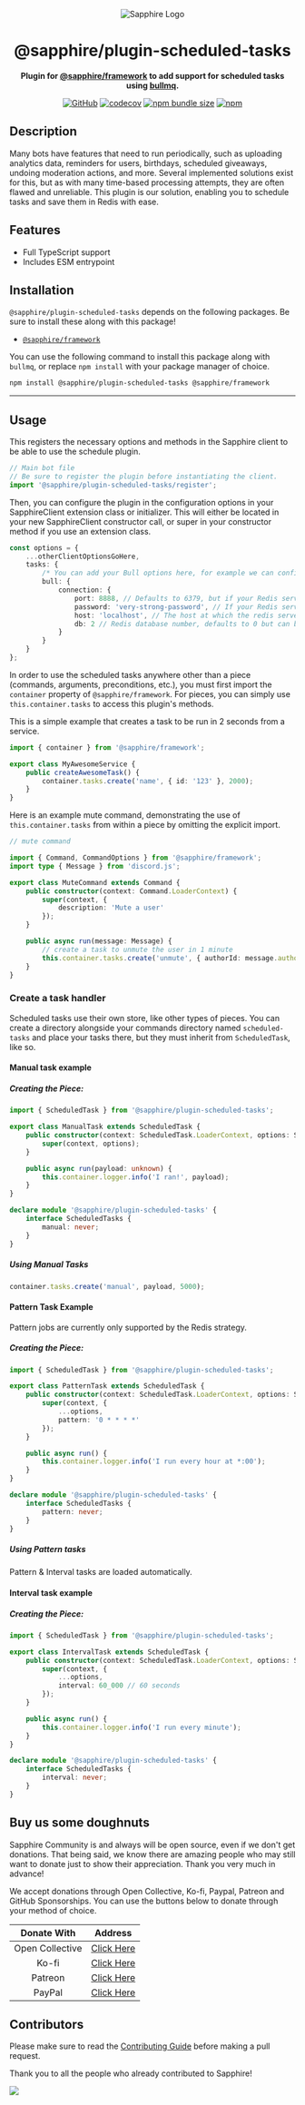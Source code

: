 <div align="center">

![Sapphire Logo](https://raw.githubusercontent.com/sapphiredev/assets/main/banners/SapphireCommunity.png)

# @sapphire/plugin-scheduled-tasks

**Plugin for <a href="https://github.com/sapphiredev/framework">@sapphire/framework</a> to add support for scheduled tasks using <a href="https://github.com/taskforcesh/bullmq">bullmq</a>.**

[![GitHub](https://img.shields.io/github/license/sapphiredev/plugins)](https://github.com/sapphiredev/plugins/blob/main/LICENSE.md)
[![codecov](https://codecov.io/gh/sapphiredev/plugins/branch/main/graph/badge.svg?token=QWL8FB16BR)](https://codecov.io/gh/sapphiredev/plugins)
[![npm bundle size](https://img.shields.io/bundlephobia/min/@sapphire/plugin-scheduled-tasks?logo=webpack&style=flat-square)](https://bundlephobia.com/result?p=@sapphire/plugin-scheduled-tasks)
[![npm](https://img.shields.io/npm/v/@sapphire/plugin-scheduled-tasks?color=crimson&logo=npm&style=flat-square)](https://www.npmjs.com/package/@sapphire/plugin-scheduled-tasks)

</div>

## Description

Many bots have features that need to run periodically, such as uploading analytics data, reminders for users, birthdays, scheduled giveaways, undoing moderation actions, and more. Several implemented solutions exist for this, but as with many time-based processing attempts, they are often flawed and unreliable. This plugin is our solution, enabling you to schedule tasks and save them in Redis with ease.

## Features

-   Full TypeScript support
-   Includes ESM entrypoint

## Installation

`@sapphire/plugin-scheduled-tasks` depends on the following packages. Be sure to install these along with this package!

-   [`@sapphire/framework`](https://www.npmjs.com/package/@sapphire/framework)

You can use the following command to install this package along with `bullmq`, or replace `npm install` with your package manager of choice.

```sh
npm install @sapphire/plugin-scheduled-tasks @sapphire/framework
```

---

## Usage

This registers the necessary options and methods in the Sapphire client to be able to use the schedule plugin.

```typescript
// Main bot file
// Be sure to register the plugin before instantiating the client.
import '@sapphire/plugin-scheduled-tasks/register';
```

Then, you can configure the plugin in the configuration options in your SapphireClient extension class or initializer. This will either be located in your new SapphireClient constructor call, or super in your constructor method if you use an extension class.

```typescript
const options = {
	...otherClientOptionsGoHere,
	tasks: {
		/* You can add your Bull options here, for example we can configure custom Redis connection options: */
		bull: {
			connection: {
				port: 8888, // Defaults to 6379, but if your Redis server runs on another port configure it here
				password: 'very-strong-password', // If your Redis server requires a password configure it here
				host: 'localhost', // The host at which the redis server is found
				db: 2 // Redis database number, defaults to 0 but can be any value between 0 and 15
			}
		}
	}
};
```

In order to use the scheduled tasks anywhere other than a piece (commands, arguments, preconditions, etc.), you must first import the `container` property of `@sapphire/framework`. For pieces, you can simply use `this.container.tasks` to access this plugin's methods.

This is a simple example that creates a task to be run in 2 seconds from a service.

```typescript
import { container } from '@sapphire/framework';

export class MyAwesomeService {
	public createAwesomeTask() {
		container.tasks.create('name', { id: '123' }, 2000);
	}
}
```

Here is an example mute command, demonstrating the use of `this.container.tasks` from within a piece by omitting the explicit import.

```typescript
// mute command

import { Command, CommandOptions } from '@sapphire/framework';
import type { Message } from 'discord.js';

export class MuteCommand extends Command {
	public constructor(context: Command.LoaderContext) {
		super(context, {
			description: 'Mute a user'
		});
	}

	public async run(message: Message) {
		// create a task to unmute the user in 1 minute
		this.container.tasks.create('unmute', { authorId: message.author.id }, 60_000);
	}
}
```

### Create a task handler

Scheduled tasks use their own store, like other types of pieces. You can create a directory alongside your commands directory named `scheduled-tasks` and place your tasks there, but they must inherit from `ScheduledTask`, like so.

#### Manual task example

##### Creating the Piece:

```typescript
import { ScheduledTask } from '@sapphire/plugin-scheduled-tasks';

export class ManualTask extends ScheduledTask {
	public constructor(context: ScheduledTask.LoaderContext, options: ScheduledTask.Options) {
		super(context, options);
	}

	public async run(payload: unknown) {
		this.container.logger.info('I ran!', payload);
	}
}

declare module '@sapphire/plugin-scheduled-tasks' {
	interface ScheduledTasks {
		manual: never;
	}
}
```

##### Using Manual Tasks

```typescript
container.tasks.create('manual', payload, 5000);
```

#### Pattern Task Example

Pattern jobs are currently only supported by the Redis strategy.

##### Creating the Piece:

```typescript
import { ScheduledTask } from '@sapphire/plugin-scheduled-tasks';

export class PatternTask extends ScheduledTask {
	public constructor(context: ScheduledTask.LoaderContext, options: ScheduledTask.Options) {
		super(context, {
			...options,
			pattern: '0 * * * *'
		});
	}

	public async run() {
		this.container.logger.info('I run every hour at *:00');
	}
}

declare module '@sapphire/plugin-scheduled-tasks' {
	interface ScheduledTasks {
		pattern: never;
	}
}
```

##### Using Pattern tasks

Pattern & Interval tasks are loaded automatically.

#### Interval task example

##### Creating the Piece:

```typescript
import { ScheduledTask } from '@sapphire/plugin-scheduled-tasks';

export class IntervalTask extends ScheduledTask {
	public constructor(context: ScheduledTask.LoaderContext, options: ScheduledTask.Options) {
		super(context, {
			...options,
			interval: 60_000 // 60 seconds
		});
	}

	public async run() {
		this.container.logger.info('I run every minute');
	}
}

declare module '@sapphire/plugin-scheduled-tasks' {
	interface ScheduledTasks {
		interval: never;
	}
}
```

## Buy us some doughnuts

Sapphire Community is and always will be open source, even if we don't get donations. That being said, we know there are amazing people who may still want to donate just to show their appreciation. Thank you very much in advance!

We accept donations through Open Collective, Ko-fi, Paypal, Patreon and GitHub Sponsorships. You can use the buttons below to donate through your method of choice.

|   Donate With   |                       Address                       |
| :-------------: | :-------------------------------------------------: |
| Open Collective | [Click Here](https://sapphirejs.dev/opencollective) |
|      Ko-fi      |      [Click Here](https://sapphirejs.dev/kofi)      |
|     Patreon     |    [Click Here](https://sapphirejs.dev/patreon)     |
|     PayPal      |     [Click Here](https://sapphirejs.dev/paypal)     |

## Contributors

Please make sure to read the [Contributing Guide][contributing] before making a pull request.

Thank you to all the people who already contributed to Sapphire!

<a href="https://github.com/sapphiredev/plugins/graphs/contributors">
  <img src="https://contrib.rocks/image?repo=sapphiredev/plugins" />
</a>

[contributing]: https://github.com/sapphiredev/.github/blob/main/.github/CONTRIBUTING.md
